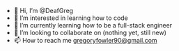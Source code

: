 - 👋 Hi, I’m @DeafGreg
- 👀 I’m interested in learning how to code
- 🌱 I’m currently learning how to be a full-stack engineer
- 💞️ I’m looking to collaborate on (nothing yet, still new)
- 📫 How to reach me gregoryfowler90@gmail.com

<!---
DeafGreg/DeafGreg is a ✨ special ✨ repository because its `README.md` (this file) appears on your GitHub profile.
You can click the Preview link to take a look at your changes.
--->

